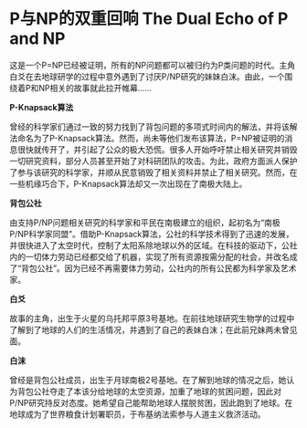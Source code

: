 # P与NP的双重回响 The Dual Echo of P and NP

这是一个P=NP已经被证明，所有的NP问题都可以被归约为P类问题的时代。主角白爻在去地球研学的过程中意外遇到了讨厌P/NP研究的妹妹白沫。由此，一个围绕着P和NP相关的故事就此拉开帷幕......

**P-Knapsack算法**

曾经的科学家们通过一致的努力找到了背包问题的多项式时间内的解法，并将该解法命名为了P-Knapsack算法。然而，尚未等他们发布该算法，P=NP被证明的消息很快就传开了，并引起了公众的极大恐慌。很多人开始呼吁禁止相关研究并销毁一切研究资料，部分人员甚至开始了对科研团队的攻击。为此，政府方面派人保护了参与该研究的科学家，并顺从民意销毁了相关资料并禁止了相关研究。然而，在一些机缘巧合下，P-Knapsack算法却又一次出现在了南极大陆上。

**背包公社**

由支持P/NP问题相关研究的科学家和平民在南极建立的组织，起初名为“南极P/NP科学家同盟”。借助P-Knapsack算法，公社的科学技术得到了迅速的发展，并很快进入了太空时代，控制了太阳系除地球以外的区域。在科技的驱动下，公社内的一切体力劳动已经都交给了机器，实现了所有资源按需分配的社会，并改名成了“背包公社”。因为已经不再需要体力劳动，公社内的所有公民都为科学家及艺术家。

**白爻**

故事的主角，出生于火星的乌托邦平原3号基地。在前往地球研究生物学的过程中了解到了地球的人们的生活情况，并遇到了自己的表妹白沫；在此前兄妹两未曾见面。

**白沫**

曾经是背包公社成员，出生于月球南极2号基地。在了解到地球的情况之后，她认为背包公社夺走了本该分给地球的太空资源，加重了地球的贫困问题，因此对P/NP研究持反对态度。她希望自己能帮助地球人摆脱贫困，因此跑到了地球。在地球成为了世界粮食计划署职员，于布基纳法索参与人道主义救济活动。
